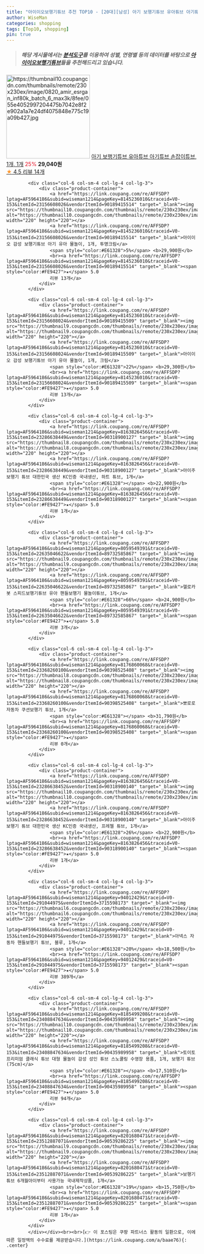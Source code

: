 ```yaml
---
title: "아이이오보행기튜브 추천 TOP10 - [20대][남성] 아기 보행기튜브 유아튜브 아기튜브 손잡이튜브, 1개, 1개"
author: WiseMan
categories: shopping
tags: [Top10, shopping]
pin: true
---
```


> ##### 해당 게시물에서는 [**분석도구**](https://itemscout.io/)를 이용하여 **성별**, **연령별** 등의 데이터를 바탕으로 [**아이이오보행기튜브**](https://link.coupang.com/a/baae76)들을 추천해드리고 있습니다.
<div class="container"><div class="row">
            <div class="col-6 col-sm-4 col-lg-4 col-lg-3">
                <div class="product-container">
                    <a href="https://link.coupang.com/re/AFFSDP?lptag=AF5964186&subid=wiseman1214&pageKey=8064002605&traceid=V0-153&itemId=22669022523&vendorItemId=89706010424" target="_blank"><img src="https://thumbnail10.coupangcdn.com/thumbnails/remote/230x230ex/image/0820_amir_esrgan_inf80k_batch_6_max3k/8fee/055e4052997204475b7042e8f2e902a1a7e24df4075848e775c19a09b427.jpg" alt="https://thumbnail10.coupangcdn.com/thumbnails/remote/230x230ex/image/0820_amir_esrgan_inf80k_batch_6_max3k/8fee/055e4052997204475b7042e8f2e902a1a7e24df4075848e775c19a09b427.jpg" width="220" height="220"></a>
                    <a href="https://link.coupang.com/re/AFFSDP?lptag=AF5964186&subid=wiseman1214&pageKey=8064002605&traceid=V0-153&itemId=22669022523&vendorItemId=89706010424" target="_blank">아기 보행기튜브 유아튜브 아기튜브 손잡이튜브, 1개, 1개</a>
                    <span style="color:#E61328">25%</span> <b>29,040원</b>
                    <br><a href="https://link.coupang.com/re/AFFSDP?lptag=AF5964186&subid=wiseman1214&pageKey=8064002605&traceid=V0-153&itemId=22669022523&vendorItemId=89706010424" target="_blank"><span style="color:#FE9427">★</span> 4.5
                    리뷰 14개</a>
                </div>
            </div>
            
            <div class="col-6 col-sm-4 col-lg-4 col-lg-3">
                <div class="product-container">
                    <a href="https://link.coupang.com/re/AFFSDP?lptag=AF5964186&subid=wiseman1214&pageKey=8145236010&traceid=V0-153&itemId=23156608026&vendorItemId=90189415514" target="_blank"><img src="https://thumbnail10.coupangcdn.com/thumbnails/remote/230x230ex/image/vendor_inventory/136a/5416c0b05dcc9e986ac8a3269060e0959ca8c1c41fe4b878e11b7311fbbd.jpeg" alt="https://thumbnail10.coupangcdn.com/thumbnails/remote/230x230ex/image/vendor_inventory/136a/5416c0b05dcc9e986ac8a3269060e0959ca8c1c41fe4b878e11b7311fbbd.jpeg" width="220" height="220"></a>
                    <a href="https://link.coupang.com/re/AFFSDP?lptag=AF5964186&subid=wiseman1214&pageKey=8145236010&traceid=V0-153&itemId=23156608026&vendorItemId=90189415514" target="_blank">아이이오 감성 보행기튜브 아기 유아 물놀이, 1개, 투명크림</a>
                    <span style="color:#E61328">5%</span> <b>29,900원</b>
                    <br><a href="https://link.coupang.com/re/AFFSDP?lptag=AF5964186&subid=wiseman1214&pageKey=8145236010&traceid=V0-153&itemId=23156608026&vendorItemId=90189415514" target="_blank"><span style="color:#FE9427">★</span> 5.0
                    리뷰 13개</a>
                </div>
            </div>
            
            <div class="col-6 col-sm-4 col-lg-4 col-lg-3">
                <div class="product-container">
                    <a href="https://link.coupang.com/re/AFFSDP?lptag=AF5964186&subid=wiseman1214&pageKey=8145236010&traceid=V0-153&itemId=23156608024&vendorItemId=90189415509" target="_blank"><img src="https://thumbnail9.coupangcdn.com/thumbnails/remote/230x230ex/image/0820_amir_esrgan_inf80k_batch_6_max3k/3c8c/e5ae174bb98654cf8229d321f8138a7195ab992c0350dfdc20e9d9bf2097.jpg" alt="https://thumbnail9.coupangcdn.com/thumbnails/remote/230x230ex/image/0820_amir_esrgan_inf80k_batch_6_max3k/3c8c/e5ae174bb98654cf8229d321f8138a7195ab992c0350dfdc20e9d9bf2097.jpg" width="220" height="220"></a>
                    <a href="https://link.coupang.com/re/AFFSDP?lptag=AF5964186&subid=wiseman1214&pageKey=8145236010&traceid=V0-153&itemId=23156608024&vendorItemId=90189415509" target="_blank">아이이오 감성 보행기튜브 아기 유아 물놀이, 1개, 크림</a>
                    <span style="color:#E61328">22%</span> <b>29,300원</b>
                    <br><a href="https://link.coupang.com/re/AFFSDP?lptag=AF5964186&subid=wiseman1214&pageKey=8145236010&traceid=V0-153&itemId=23156608024&vendorItemId=90189415509" target="_blank"><span style="color:#FE9427">★</span> 5.0
                    리뷰 13개</a>
                </div>
            </div>
            
            <div class="col-6 col-sm-4 col-lg-4 col-lg-3">
                <div class="product-container">
                    <a href="https://link.coupang.com/re/AFFSDP?lptag=AF5964186&subid=wiseman1214&pageKey=8163826456&traceid=V0-153&itemId=23286638449&vendorItemId=90318900127" target="_blank"><img src="https://thumbnail8.coupangcdn.com/thumbnails/remote/230x230ex/image/vendor_inventory/f01f/6ecb724626f783802b89d9f32e645f3659878972aa8b33effb7db4b78680.jpg" alt="https://thumbnail8.coupangcdn.com/thumbnails/remote/230x230ex/image/vendor_inventory/f01f/6ecb724626f783802b89d9f32e645f3659878972aa8b33effb7db4b78680.jpg" width="220" height="220"></a>
                    <a href="https://link.coupang.com/re/AFFSDP?lptag=AF5964186&subid=wiseman1214&pageKey=8163826456&traceid=V0-153&itemId=23286638449&vendorItemId=90318900127" target="_blank">아이주 보행기 튜브 대한민국 생산 KC인증 국내생산, 하트 튜브, 1개</a>
                    <span style="color:#E61328"></span> <b>22,900원</b>
                    <br><a href="https://link.coupang.com/re/AFFSDP?lptag=AF5964186&subid=wiseman1214&pageKey=8163826456&traceid=V0-153&itemId=23286638449&vendorItemId=90318900127" target="_blank"><span style="color:#FE9427">★</span> 5.0
                    리뷰 1개</a>
                </div>
            </div>
            
            <div class="col-6 col-sm-4 col-lg-4 col-lg-3">
                <div class="product-container">
                    <a href="https://link.coupang.com/re/AFFSDP?lptag=AF5964186&subid=wiseman1214&pageKey=8059549391&traceid=V0-153&itemId=22635046622&vendorItemId=89732585867" target="_blank"><img src="https://thumbnail9.coupangcdn.com/thumbnails/remote/230x230ex/image/vendor_inventory/a9f1/82f46b8fe72b8a035a6b311d59067cd478f288b2f1b5e904bd6b8f314e08.jpg" alt="https://thumbnail9.coupangcdn.com/thumbnails/remote/230x230ex/image/vendor_inventory/a9f1/82f46b8fe72b8a035a6b311d59067cd478f288b2f1b5e904bd6b8f314e08.jpg" width="220" height="220"></a>
                    <a href="https://link.coupang.com/re/AFFSDP?lptag=AF5964186&subid=wiseman1214&pageKey=8059549391&traceid=V0-153&itemId=22635046622&vendorItemId=89732585867" target="_blank">헬로카봇 스피드보행기튜브 유아 핸들보행기 물놀이튜브, 1개</a>
                    <span style="color:#E61328">66%</span> <b>24,900원</b>
                    <br><a href="https://link.coupang.com/re/AFFSDP?lptag=AF5964186&subid=wiseman1214&pageKey=8059549391&traceid=V0-153&itemId=22635046622&vendorItemId=89732585867" target="_blank"><span style="color:#FE9427">★</span> 5.0
                    리뷰 3개</a>
                </div>
            </div>
            
            <div class="col-6 col-sm-4 col-lg-4 col-lg-3">
                <div class="product-container">
                    <a href="https://link.coupang.com/re/AFFSDP?lptag=AF5964186&subid=wiseman1214&pageKey=8176860068&traceid=V0-153&itemId=23368260100&vendorItemId=90398525408" target="_blank"><img src="https://thumbnail8.coupangcdn.com/thumbnails/remote/230x230ex/image/vendor_inventory/40c7/105e7c85197b08fef2553aca143d77c97f9a23aba9d6de49fa0b3e143e9c.png" alt="https://thumbnail8.coupangcdn.com/thumbnails/remote/230x230ex/image/vendor_inventory/40c7/105e7c85197b08fef2553aca143d77c97f9a23aba9d6de49fa0b3e143e9c.png" width="220" height="220"></a>
                    <a href="https://link.coupang.com/re/AFFSDP?lptag=AF5964186&subid=wiseman1214&pageKey=8176860068&traceid=V0-153&itemId=23368260100&vendorItemId=90398525408" target="_blank">뽀로로 자동차 쿠션보행기 튜브, 1개</a>
                    <span style="color:#E61328"></span> <b>31,790원</b>
                    <br><a href="https://link.coupang.com/re/AFFSDP?lptag=AF5964186&subid=wiseman1214&pageKey=8176860068&traceid=V0-153&itemId=23368260100&vendorItemId=90398525408" target="_blank"><span style="color:#FE9427">★</span> 
                    리뷰 0개</a>
                </div>
            </div>
            
            <div class="col-6 col-sm-4 col-lg-4 col-lg-3">
                <div class="product-container">
                    <a href="https://link.coupang.com/re/AFFSDP?lptag=AF5964186&subid=wiseman1214&pageKey=8163826456&traceid=V0-153&itemId=23286638452&vendorItemId=90318900140" target="_blank"><img src="https://thumbnail10.coupangcdn.com/thumbnails/remote/230x230ex/image/vendor_inventory/19be/f19a17ee12896be2583a89a96b350fd53343266cb726f9d32bb14ac8d07c.jpg" alt="https://thumbnail10.coupangcdn.com/thumbnails/remote/230x230ex/image/vendor_inventory/19be/f19a17ee12896be2583a89a96b350fd53343266cb726f9d32bb14ac8d07c.jpg" width="220" height="220"></a>
                    <a href="https://link.coupang.com/re/AFFSDP?lptag=AF5964186&subid=wiseman1214&pageKey=8163826456&traceid=V0-153&itemId=23286638452&vendorItemId=90318900140" target="_blank">아이주 보행기 튜브 대한민국 생산 KC인증 국내생산, 프레첼 튜브, 1개</a>
                    <span style="color:#E61328">26%</span> <b>22,900원</b>
                    <br><a href="https://link.coupang.com/re/AFFSDP?lptag=AF5964186&subid=wiseman1214&pageKey=8163826456&traceid=V0-153&itemId=23286638452&vendorItemId=90318900140" target="_blank"><span style="color:#FE9427">★</span> 5.0
                    리뷰 1개</a>
                </div>
            </div>
            
            <div class="col-6 col-sm-4 col-lg-4 col-lg-3">
                <div class="product-container">
                    <a href="https://link.coupang.com/re/AFFSDP?lptag=AF5964186&subid=wiseman1214&pageKey=94012429&traceid=V0-153&itemId=291044975&vendorItemId=3715598173" target="_blank"><img src="https://thumbnail6.coupangcdn.com/thumbnails/remote/230x230ex/image/0820_amir_esrgan_inf80k_batch_3_max3k/a0eb/e6dfc3b675cf71ed1c14d646e5b5b8d05bcafc852d924551b38455b41487.jpg" alt="https://thumbnail6.coupangcdn.com/thumbnails/remote/230x230ex/image/0820_amir_esrgan_inf80k_batch_3_max3k/a0eb/e6dfc3b675cf71ed1c14d646e5b5b8d05bcafc852d924551b38455b41487.jpg" width="220" height="220"></a>
                    <a href="https://link.coupang.com/re/AFFSDP?lptag=AF5964186&subid=wiseman1214&pageKey=94012429&traceid=V0-153&itemId=291044975&vendorItemId=3715598173" target="_blank">아넥스 자동차 핸들보행기 튜브, 블루, 1개</a>
                    <span style="color:#E61328">20%</span> <b>18,500원</b>
                    <br><a href="https://link.coupang.com/re/AFFSDP?lptag=AF5964186&subid=wiseman1214&pageKey=94012429&traceid=V0-153&itemId=291044975&vendorItemId=3715598173" target="_blank"><span style="color:#FE9427">★</span> 5.0
                    리뷰 389개</a>
                </div>
            </div>
            
            <div class="col-6 col-sm-4 col-lg-4 col-lg-3">
                <div class="product-container">
                    <a href="https://link.coupang.com/re/AFFSDP?lptag=AF5964186&subid=wiseman1214&pageKey=8185499208&traceid=V0-153&itemId=23408847634&vendorItemId=90435989958" target="_blank"><img src="https://thumbnail10.coupangcdn.com/thumbnails/remote/230x230ex/image/0820_amir_esrgan_inf80k_batch_1_max3k/2ebe/931bbc1e3c686e5d5720127ec43a47d159f1a9faa16f834432432efc8424.jpg" alt="https://thumbnail10.coupangcdn.com/thumbnails/remote/230x230ex/image/0820_amir_esrgan_inf80k_batch_1_max3k/2ebe/931bbc1e3c686e5d5720127ec43a47d159f1a9faa16f834432432efc8424.jpg" width="220" height="220"></a>
                    <a href="https://link.coupang.com/re/AFFSDP?lptag=AF5964186&subid=wiseman1214&pageKey=8185499208&traceid=V0-153&itemId=23408847634&vendorItemId=90435989958" target="_blank">토이토 프리미엄 클래식 튜브 대형 물놀이 감성 성인 튜브 스노쿨링 수영장 용품, 1개, 보행기 튜브(75cm)</a>
                    <span style="color:#E61328"></span> <b>17,510원</b>
                    <br><a href="https://link.coupang.com/re/AFFSDP?lptag=AF5964186&subid=wiseman1214&pageKey=8185499208&traceid=V0-153&itemId=23408847634&vendorItemId=90435989958" target="_blank"><span style="color:#FE9427">★</span> 5.0
                    리뷰 94개</a>
                </div>
            </div>
            
            <div class="col-6 col-sm-4 col-lg-4 col-lg-3">
                <div class="product-container">
                    <a href="https://link.coupang.com/re/AFFSDP?lptag=AF5964186&subid=wiseman1214&pageKey=8201680471&traceid=V0-153&itemId=23512887071&vendorItemId=90539286225" target="_blank"><img src="https://thumbnail9.coupangcdn.com/thumbnails/remote/230x230ex/image/vendor_inventory/4d66/92ee5cb361e20b40d7f7bab857a89e38b2b3a03f2d365f28b892ca950911.jpg" alt="https://thumbnail9.coupangcdn.com/thumbnails/remote/230x230ex/image/vendor_inventory/4d66/92ee5cb361e20b40d7f7bab857a89e38b2b3a03f2d365f28b892ca950911.jpg" width="220" height="220"></a>
                    <a href="https://link.coupang.com/re/AFFSDP?lptag=AF5964186&subid=wiseman1214&pageKey=8201680471&traceid=V0-153&itemId=23512887071&vendorItemId=90539286225" target="_blank">보행기튜브 6개월아이부터 사용가능 국내제작상품, 1개</a>
                    <span style="color:#E61328">19%</span> <b>15,750원</b>
                    <br><a href="https://link.coupang.com/re/AFFSDP?lptag=AF5964186&subid=wiseman1214&pageKey=8201680471&traceid=V0-153&itemId=23512887071&vendorItemId=90539286225" target="_blank"><span style="color:#FE9427">★</span> 5.0
                    리뷰 1개</a>
                </div>
            </div>
            </div></div><br><br>[👉 이 포스팅은 쿠팡 파트너스 활동의 일환으로, 이에 따른 일정액의 수수료를 제공받습니다.](https://link.coupang.com/a/baae76){: .center}